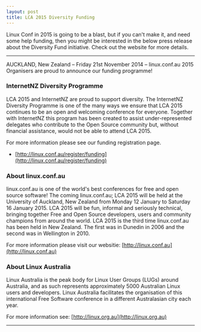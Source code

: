 ```yaml
---
layout: post
title: LCA 2015 Diversity Funding
---
```


Linux Conf in 2015 is going to be a blast, but if you can't make it, and need some help funding, then you might be interested in the below press release about the Diversity Fund initiative. Check out the website for more details.

-----------

AUCKLAND, New Zealand – Friday 21st November 2014 – linux.conf.au 2015 Organisers are proud to announce our funding programme!

### InternetNZ Diversity Programme

LCA 2015 and InternetNZ are proud to support diversity. The InternetNZ Diversity Programme is one of the many ways we ensure that LCA 2015 continues to be an open and welcoming conference for everyone. Together with InternetNZ this program has been created to assist under-represented delegates who contribute to the Open Source community but, without financial assistance, would not be able to attend LCA 2015.

For more information please see our funding registration page.
 - [http://linux.conf.au/register/funding](http://linux.conf.au/register/funding)

### About linux.conf.au

linux.conf.au is one of the world's best conferences for free and open source software! The coming linux.conf.au; LCA 2015 will be held at the University of Auckland, New Zealand from Monday 12 January to Saturday 16 January 2015. LCA 2015 will be fun, informal and seriously technical, bringing together Free and Open Source developers, users and community champions from around the world. LCA 2015 is the third time linux.conf.au has been held in New Zealand. The first was in Dunedin in 2006 and the second was in Wellington in 2010.

For more information please visit our websitie: [http://linux.conf.au](http://linux.conf.au)

### About Linux Australia

Linux Australia is the peak body for Linux User Groups (LUGs) around Australia, and as such represents approximately 5000 Australian Linux users and developers. Linux Australia facilitates the organisation of this international Free Software conference in a different Australasian city each year.

For more information see: [http://linux.org.au](http://linux.org.au)

----------


